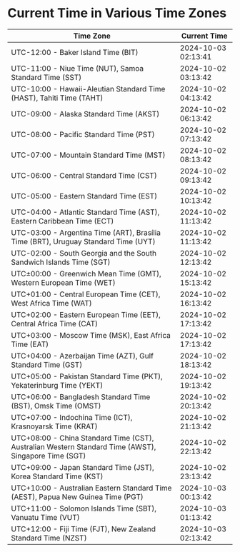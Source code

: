 # Current Time in Various Time Zones

| Time Zone | Current Time |
|-----------|--------------|
| UTC-12:00 - Baker Island Time (BIT) | 2024-10-03 02:13:41 |
| UTC-11:00 - Niue Time (NUT), Samoa Standard Time (SST) | 2024-10-02 03:13:42 |
| UTC-10:00 - Hawaii-Aleutian Standard Time (HAST), Tahiti Time (TAHT) | 2024-10-02 04:13:42 |
| UTC-09:00 - Alaska Standard Time (AKST) | 2024-10-02 06:13:42 |
| UTC-08:00 - Pacific Standard Time (PST) | 2024-10-02 07:13:42 |
| UTC-07:00 - Mountain Standard Time (MST) | 2024-10-02 08:13:42 |
| UTC-06:00 - Central Standard Time (CST) | 2024-10-02 09:13:42 |
| UTC-05:00 - Eastern Standard Time (EST) | 2024-10-02 10:13:42 |
| UTC-04:00 - Atlantic Standard Time (AST), Eastern Caribbean Time (ECT) | 2024-10-02 11:13:42 |
| UTC-03:00 - Argentina Time (ART), Brasília Time (BRT), Uruguay Standard Time (UYT) | 2024-10-02 11:13:42 |
| UTC-02:00 - South Georgia and the South Sandwich Islands Time (SGT) | 2024-10-02 12:13:42 |
| UTC±00:00 - Greenwich Mean Time (GMT), Western European Time (WET) | 2024-10-02 15:13:42 |
| UTC+01:00 - Central European Time (CET), West Africa Time (WAT) | 2024-10-02 16:13:42 |
| UTC+02:00 - Eastern European Time (EET), Central Africa Time (CAT) | 2024-10-02 17:13:42 |
| UTC+03:00 - Moscow Time (MSK), East Africa Time (EAT) | 2024-10-02 17:13:42 |
| UTC+04:00 - Azerbaijan Time (AZT), Gulf Standard Time (GST) | 2024-10-02 18:13:42 |
| UTC+05:00 - Pakistan Standard Time (PKT), Yekaterinburg Time (YEKT) | 2024-10-02 19:13:42 |
| UTC+06:00 - Bangladesh Standard Time (BST), Omsk Time (OMST) | 2024-10-02 20:13:42 |
| UTC+07:00 - Indochina Time (ICT), Krasnoyarsk Time (KRAT) | 2024-10-02 21:13:42 |
| UTC+08:00 - China Standard Time (CST), Australian Western Standard Time (AWST), Singapore Time (SGT) | 2024-10-02 22:13:42 |
| UTC+09:00 - Japan Standard Time (JST), Korea Standard Time (KST) | 2024-10-02 23:13:42 |
| UTC+10:00 - Australian Eastern Standard Time (AEST), Papua New Guinea Time (PGT) | 2024-10-03 00:13:42 |
| UTC+11:00 - Solomon Islands Time (SBT), Vanuatu Time (VUT) | 2024-10-03 01:13:42 |
| UTC+12:00 - Fiji Time (FJT), New Zealand Standard Time (NZST) | 2024-10-03 02:13:42 |
